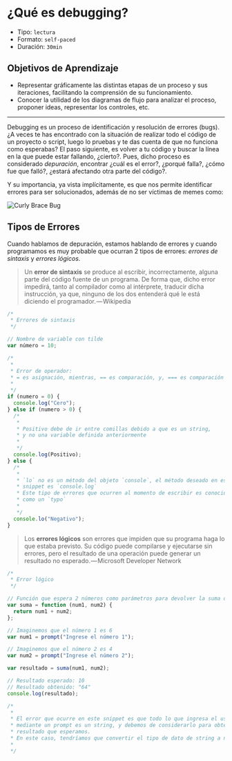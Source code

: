 # ¿Qué es debugging?

* Tipo: `lectura`
* Formato: `self-paced`
* Duración: `30min`

## Objetivos de Aprendizaje

* Representar gráficamente las distintas etapas de un proceso y sus iteraciones,
  facilitando la comprensión de su funcionamiento.
* Conocer la utilidad  de los diagramas de flujo para analizar el proceso,
  proponer ideas, representar los controles, etc.

***

Debugging es un proceso de identificación y resolución de errores (bugs). ¿A
veces te has encontrado con la situación de realizar todo el código de un
proyecto o script, luego lo pruebas y te das cuenta de que no funciona como
esperabas? El paso siguiente, es volver a tu código y buscar la línea en la que
puede estar fallando, ¿cierto?. Pues, dicho proceso es considerado _depuración_,
encontrar ¿cuál es el error?, ¿porqué falla?, ¿cómo fue que falló?, ¿estará
afectando otra parte del código?.

Y su importancia, ya vista implícitamente, es que nos permite identificar
errores para ser solucionados, además de no ser víctimas de memes como:

![Curly Brace Bug](https://cdn-images-1.medium.com/max/800/1*S6iw5QmBC2v_NbUzbrhwMw.jpeg)

## Tipos de Errores

Cuando hablamos de depuración, estamos hablando de errores y cuando programamos
es muy probable que ocurran 2 tipos de errores: _errores de sintaxis_ y
_errores lógicos_.

> Un **error de sintaxis** se produce al escribir, incorrectamente, alguna parte
> del código fuente de un programa. De forma que, dicho error impedirá, tanto al
> compilador como al intérprete, traducir dicha instrucción, ya que, ninguno de
> los dos entenderá qué le está diciendo el programador. — Wikipedia

```javascript
/*
 * Errores de sintaxis
 */

// Nombre de variable con tilde
var número = 10;

/*
 *
 * Error de operador:
 * = es asignación, mientras, == es comparación, y, === es comparación estricta
 *
 */
if (numero = 0) {
  console.log("Cero");
} else if (numero > 0) {
  /*
   *
   * Positivo debe de ir entre comillas debido a que es un string,
   * y no una variable definida anteriormente
   *
   */
  console.log(Positivo);
} else {
  /*
   *
   * `lo` no es un método del objeto `console`, el método deseado en este
   * snippet es `console.log`
   * Este tipo de errores que ocurren al momento de escribir es conocido
   * como un `typo`
   *
   */
  console.lo("Negativo");
}
```

> Los **errores lógicos** son errores que impiden que su programa haga lo que
> estaba previsto. Su código puede compilarse y ejecutarse sin errores, pero el
> resultado de una operación puede generar un resultado no esperado. — Microsoft
> Developer Network

```javascript
/*
 * Error lógico
 */

// Función que espera 2 números como parámetros para devolver la suma de ambos
var suma = function (num1, num2) {
  return num1 + num2;
};

// Imaginemos que el número 1 es 6
var num1 = prompt("Ingrese el número 1");

// Imaginemos que el número 2 es 4
var num2 = prompt("Ingrese el número 2");

var resultado = suma(num1, num2);

// Resultado esperado: 10
// Resultado obtenido: "64"
console.log(resultado);

/*
 *
 * El error que ocurre en este snippet es que todo lo que ingresa el usuario
 * mediante un prompt es un string, y debemos de considerarlo para obtener el
 * resultado que esperamos.
 * En este caso, tendríamos que convertir el tipo de dato de string a número.
 *
 */
```
